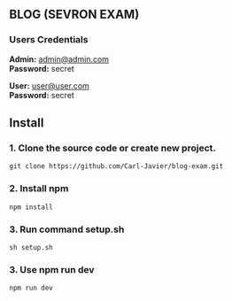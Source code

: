 ## BLOG (SEVRON EXAM)
### Users Credentials

**Admin:** admin@admin.com  
**Password:** secret

**User:** user@user.com  
**Password:** secret

## Install

### 1. Clone the source code or create new project.

```shell
git clone https://github.com/Carl-Javier/blog-exam.git
```

### 2. Install npm

```shell
npm install
```

### 3. Run command setup.sh

```shell
sh setup.sh
```

### 3. Use npm run dev

```shell
npm run dev
```
